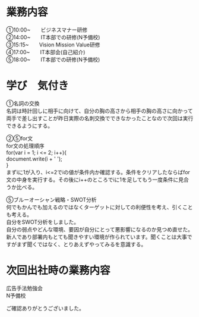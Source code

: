 # 業務内容
①10:00~　　ビジネスマナー研修  
②14:00~　　IT本部での研修(N予備校)   
③15:15~　　Vision Mission Value研修  
④17:00~　　IT本部会(自己紹介)  
⑤18:00~　　IT本部での研修(N予備校)  

# 学び　気付き
①名詞の交換  
名詞は時計回しに相手に向けて、自分の胸の高さから相手の胸の高さに向かって両手で差し出すことが昨日実際の名刺交換でできなかったことなので次回は実行できるようにする。 

②⑤for文  
for文の処理順序  
for(var i = 1; i <= 2; i++){  
    document.write(i + ' ');  
}  
まずiに1が入り、i<=2でiの値が条件内か確認する。条件をクリアしたならばfor文の中身を実行する。その後にi++のところでiに1を足してもう一度条件に見合うか比べる。  

⑤ブルーオーシャン戦略・SWOT分析  
何でもかんでも加えるのではなくターゲットに対しての利便性を考え、引くことも考える。  
自分をSWOT分析をしました。  
自分の弱点やどんな環境、要因が自分にとって悪影響になるのか見つめ直せた。  
新人であり部署内もとても聞きやすい環境が作られています。聞くことは大事ですがまず聞くではなく、とりあえずやってみるを意識する。

# 次回出社時の業務内容
広告手法勉強会  
N予備校  

ご確認ありがとうございました。

